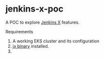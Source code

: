 # jenkins-x-poc
A POC to explore [Jenkins X](https://jenkins-x.io/) features.

Requirements
1. A working EKS cluster and its configuration
1. [jx binary](https://jenkins-x.io/docs/install-setup/install-binary/) installed.
1. 
